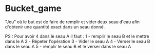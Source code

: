 # Bucket_game

"Jeu" où le but est de faire de remplir et vider deux seau d'eau afin d'obtenir une quantité exact dans un seau donné.


PS : Pour avoir 4 dans le seau A il faut :
                                          1 - remplir le seau B et le mettre dans le A
                                          2 - Répeter l'opération
                                          3 - Vider le seau A
                                          4 - Verser le seau B dans le seau A
                                          5 - remplir le seau B et le verser dans le seau A 
                                          
